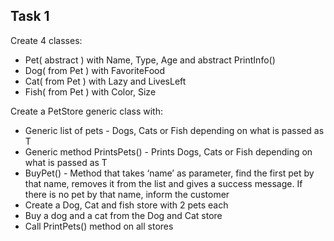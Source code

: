 ## Task 1
Create 4 classes:
* Pet( abstract ) with Name, Type, Age and abstract PrintInfo()
* Dog( from Pet ) with FavoriteFood
* Cat( from Pet ) with Lazy and LivesLeft
* Fish( from Pet ) with Color, Size

Create a PetStore generic class with:
* Generic list of pets - Dogs, Cats or Fish depending on what is passed as T
* Generic method PrintsPets() - Prints Dogs, Cats or Fish depending on what is passed as T
* BuyPet() - Method that takes ‘name’ as parameter, find the first pet by that name, removes it from the list and gives a success message. If there is no pet by that name, inform the customer
* Create a Dog, Cat and fish store with 2 pets each
* Buy a dog and a cat from the Dog and Cat store
* Call PrintPets() method on all stores